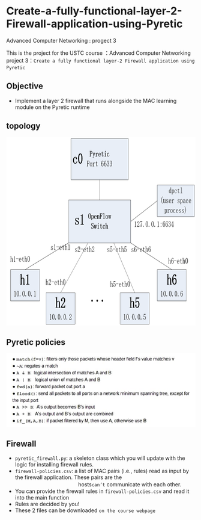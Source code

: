 # Create-a-fully-functional-layer-2-Firewall-application-using-Pyretic
Advanced Computer Networking : progect 3

This is the project for the USTC course ：Advanced Computer Networking  
project 3：`Create a fully functional layer-2 Firewall application using Pyretic`

## Objective
  * Implement a layer 2 firewall that runs alongside the MAC learning module on the Pyretic runtime

## topology
<div align=center>
    <img width="700" height="500" src="https://github.com/fox6666/Create-a-fully-functional-layer-2-Firewall-application-using-Pyretic/blob/master/images/network.png"       "网络拓扑图"/>
</div>

## Pyretic policies
 <div align=center>
    <img width="504" height="195" src="https://github.com/fox6666/Create-a-fully-functional-layer-2-Firewall-application-using-Pyretic/blob/master/images/policies.jpg"       "policies"/>
</div>
  
## Firewall
 * `pyretic_firewall.py`: a skeleton class which you will update with the logic for installing firewall rules.
 * `firewall-policies.csv`:  a list of MAC pairs (i.e., rules) read as input by the firewall application. These pairs are the 
 　　　　　　　　　　　　hosts`can’t` communicate with each other.
 * You can provide the firewall rules in `firewall-policies.csv` and read it into the main function
 * Rules are decided by you!
 * These 2 files can be downloaded `on the course webpage`


